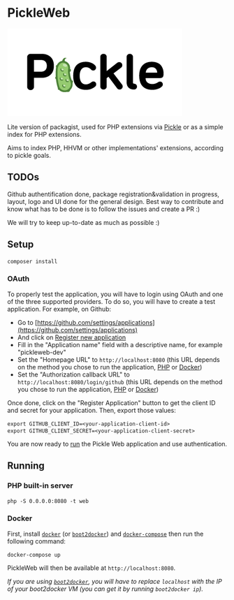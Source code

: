 # PickleWeb

![Pickle Logo](https://raw.githubusercontent.com/FriendsOfPHP/pickle_logo/master/pickle.png)

Lite version of packagist, used for PHP extensions via [Pickle](https://github.com/FriendsOfPhp/pickle) or as a simple
index for PHP extensions.

Aims to index PHP, HHVM or other implementations' extensions, according to pickle goals.

## TODOs

Github authentification done, package registration&validation in progress, layout, logo and UI done for the general design. Best way to contribute and know what has to be done is to follow the issues and create a PR :)

We will try to keep up-to-date as much as possible :)

## Setup

```
composer install
```

### OAuth

To properly test the application, you will have to login using OAuth and one of the three supported providers. To do so,
you will have to create a test application. For example, on Github:

* Go to [https://github.com/settings/applications](https://github.com/settings/applications)
* And click on [Register new application](https://github.com/settings/applications/new)
* Fill in the "Application name" field with a descriptive name, for example "pickleweb-dev"
* Set the "Homepage URL" to `http://localhost:8080` (this URL depends on the method you chose to run the application, [PHP](#php-built-in-server) or [Docker](#docker))
* Set the "Authorization callback URL" to `http://localhost:8080/login/github` (this URL depends on the method you chose to run the application, [PHP](#php-built-in-server) or [Docker](#docker))

Once done, click on the "Register Application" button to get the client ID and secret for your application. Then, export those values:

```
export GITHUB_CLIENT_ID=<your-application-client-id>
export GITHUB_CLIENT_SECRET=<your-application-client-secret>
```

You are now ready to [run](#running) the Pickle Web application and use authentication.

## Running

### PHP built-in server

```
php -S 0.0.0.0:8080 -t web
```

### Docker

First, install [`docker`](https://docs.docker.com/installation/) (or [`boot2docker`](http://boot2docker.io/)) and
[`docker-compose`](https://docs.docker.com/compose/install/) then run the following command:

```
docker-compose up
```

PickleWeb will then be available at `http://localhost:8080`.

*If you are using [`boot2docker`](http://boot2docker.io/), you will have to replace `localhost` with the IP of your
boot2docker VM (you can get it by running `boot2docker ip`).*
